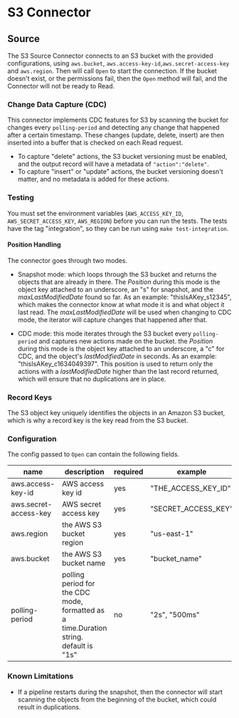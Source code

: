 # S3 Connector

## Source
The S3 Source Connector connects to an S3 bucket with the provided configurations, using
`aws.bucket`, `aws.access-key-id`,`aws.secret-access-key` and `aws.region`. Then will
call `Open` to start the connection. If the bucket doesn't exist, or the permissions
fail, then the `Open` method will fail, and the Connector will not be ready to Read.

### Change Data Capture (CDC)
This connector implements CDC features for S3 by scanning the bucket for changes every
`polling-period` and detecting any change that happened after a certain timestamp. These
changes (update, delete, insert) are then inserted into a buffer that is checked on each
Read request.
* To capture "delete" actions, the S3 bucket versioning must be enabled, and the output
  record will have a metadata of `"action":"delete"`.
* To capture "insert" or "update" actions, the bucket versioning doesn't matter, and no
  metadata is added for these actions.

### Testing
You must set the environment variables (`AWS_ACCESS_KEY_ID`, `AWS_SECRET_ACCESS_KEY`, `AWS_REGION`)
before you can run the tests.
The tests have the tag "integration", so they can be run using `make test-integration`.


#### Position Handling
The connector goes through two modes.
* Snapshot mode: which loops through the S3 bucket and returns the objects that are
  already in there. The _Position_ during this mode is the object key attached to
  an underscore, an "s" for snapshot, and the _maxLastModifiedDate_ found so far.
  As an example: "thisIsAKey_s12345", which makes the connector know at what
  mode it is and what object it last read. The _maxLastModifiedDate_ will be used when
  changing to CDC mode, the iterator will capture changes that happened after that.

* CDC mode: this mode iterates through the S3 bucket every `polling-period` and captures
  new actions made on the bucket. the _Position_ during this mode is the object key
  attached to an underscore, a "c" for CDC, and the object's _lastModifiedDate_ in seconds.
  As an example: "thisIsAKey_c1634049397".
  This position is used to return only the actions with a _lastModifiedDate_ higher than
  the last record returned, which will ensure that no duplications are in place.


### Record Keys
The S3 object key uniquely identifies the objects in an Amazon S3 bucket, which is why a
record key is the key read from the S3 bucket.

### Configuration
The config passed to `Open` can contain the following fields.

| name                  | description                                                                                    | required             | example             |
|-----------------------|------------------------------------------------------------------------------------------------|----------------------|---------------------|
| aws.access-key-id     | AWS access key id                                                                              | yes                  | "THE_ACCESS_KEY_ID" |
| aws.secret-access-key | AWS secret access key                                                                          | yes                  | "SECRET_ACCESS_KEY" |
| aws.region            | the AWS S3 bucket region                                                                       | yes                  | "us-east-1"         |
| aws.bucket            | the AWS S3 bucket name                                                                         | yes                  | "bucket_name"       |
| polling-period        | polling period for the CDC mode, formatted as a time.Duration string. default is "1s"          | no                   | "2s", "500ms"       |


### Known Limitations

* If a pipeline restarts during the snapshot, then the connector will start scanning the
  objects from the beginning of the bucket, which could result in duplications.

